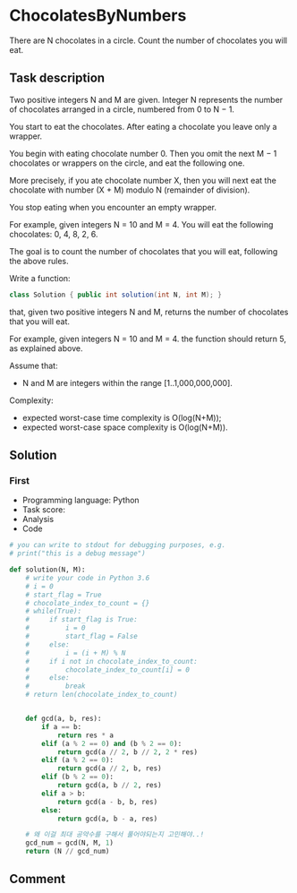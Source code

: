 # ChocolatesByNumbers

There are N chocolates in a circle. Count the number of chocolates you will eat.

## Task description

Two positive integers N and M are given. Integer N represents the number of chocolates arranged in a circle, numbered from 0 to N − 1.

You start to eat the chocolates. After eating a chocolate you leave only a wrapper.

You begin with eating chocolate number 0. Then you omit the next M − 1 chocolates or wrappers on the circle, and eat the following one.

More precisely, if you ate chocolate number X, then you will next eat the chocolate with number (X + M) modulo N (remainder of division).

You stop eating when you encounter an empty wrapper.

For example, given integers N = 10 and M = 4. You will eat the following chocolates: 0, 4, 8, 2, 6.

The goal is to count the number of chocolates that you will eat, following the above rules.

Write a function:

```java
class Solution { public int solution(int N, int M); }
```

that, given two positive integers N and M, returns the number of chocolates that you will eat.

For example, given integers N = 10 and M = 4. the function should return 5, as explained above.

Assume that:

* N and M are integers within the range [1..1,000,000,000].

Complexity:

* expected worst-case time complexity is O(log(N+M));
* expected worst-case space complexity is O(log(N+M)).

## Solution

### First

* Programming language: Python
* Task score:
* Analysis
* Code

```python
# you can write to stdout for debugging purposes, e.g.
# print("this is a debug message")

def solution(N, M):
    # write your code in Python 3.6
    # i = 0
    # start_flag = True
    # chocolate_index_to_count = {}
    # while(True):
    #     if start_flag is True:
    #         i = 0
    #         start_flag = False
    #     else:
    #         i = (i + M) % N
    #     if i not in chocolate_index_to_count:
    #         chocolate_index_to_count[i] = 0
    #     else:
    #         break
    # return len(chocolate_index_to_count)


    def gcd(a, b, res):
        if a == b:
            return res * a
        elif (a % 2 == 0) and (b % 2 == 0):
            return gcd(a // 2, b // 2, 2 * res)
        elif (a % 2 == 0):
            return gcd(a // 2, b, res)
        elif (b % 2 == 0):
            return gcd(a, b // 2, res)
        elif a > b:
            return gcd(a - b, b, res)
        else:
            return gcd(a, b - a, res)

    # 왜 이걸 최대 공약수를 구해서 풀어야되는지 고민해야..!
    gcd_num = gcd(N, M, 1)
    return (N // gcd_num)
```


## Comment
